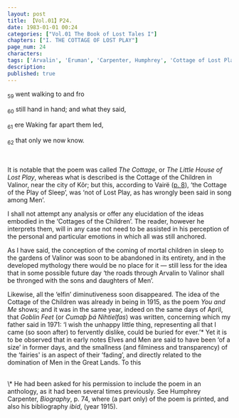 ```yaml
---
layout: post
title: 【Vol.01】P24.
date: 1983-01-01 00:24
categories: ["Vol.01 The Book of Lost Tales I"]
chapters: ["I. THE COTTAGE OF LOST PLAY"]
page_num: 24
characters: 
tags: ['Arvalin', 'Eruman', 'Carpenter, Humphrey', 'Cottage of Lost Play', 'Eldar']
description: 
published: true
---
```


<SUB>59</SUB> went walking to and fro

<SUB>60</SUB> still hand in hand; and what they said,

<SUB>61</SUB> ere Waking far apart them led,

<SUB>62</SUB> that only we now know.

<BR>

It is notable that the poem was called <I>The Cottage</I>, or <I>The Little House of Lost Play</I>, whereas what is described is the Cottage of the Children in Valinor, near the city of Kôr; but this, according to Vairë ([p. 8]({{site.baseurl}}/vol01-p8)), ‘the Cottage of the Play of Sleep’, was ‘not of Lost Play, as has wrongly been said in song among Men’.

I shall not attempt any analysis or offer any elucidation of the ideas embodied in the ‘Cottages of the Children’. The reader, however he interprets them, will in any case not need to be assisted in his perception of the personal and particular emotions in which all was still anchored.

As I have said, the conception of the coming of mortal children in sleep to the gardens of Valinor was soon to be abandoned in its entirety, and in the developed mythology there would be no place for it — still less for the idea that in some possible future day ‘the roads through Arvalin to Valinor shall be thronged with the sons and daughters of Men’.

Likewise, all the ‘elfin’ diminutiveness soon disappeared. The idea of the Cottage of the Children was already in being in 1915, as the poem <I>You and Me</I> shows; and it was in the same year, indeed on the same days of April, that <I>Goblin Feet</I> (or <I>Cumaþ þá Nihtielfas</I>) was written, concerning which my father said in 1971: ‘I wish the unhappy little thing, representing all that I came (so soon after) to fervently dislike, could be buried for ever.’\* Yet it is to be observed that in early notes Elves and Men are said to have been ‘of a size’ in former days, and the smallness (and filminess and transparency) of the ‘fairies' is an aspect of their ‘fading’, and directly related to the domination of Men in the Great Lands. To this

<BR>
\* He had been asked for his permission to include the poem in an anthology, as it had been several times previously. See Humphrey Carpenter, <I>Biography</I>, p. 74, where (a part only) of the poem is printed, and also his bibliography <I>ibid</I>, (year 1915).

